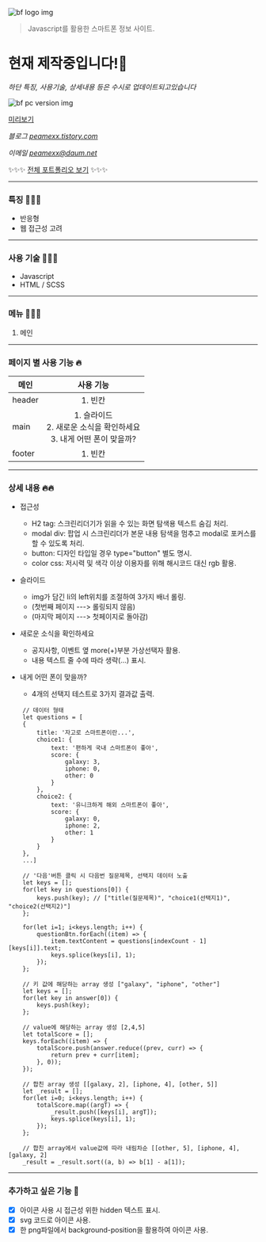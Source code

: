 ![bf logo img](https://user-images.githubusercontent.com/38338103/109740606-e2b79300-7c0e-11eb-9bc1-ff047410d28e.jpg)

> Javascript를 활용한 스마트폰 정보 사이트.
 
# 현재 제작중입니다!🧚
*하단 특징, 사용기술, 상세내용 등은 수시로 업데이트되고있습니다*

![bf pc version img](https://user-images.githubusercontent.com/38338103/109740659-f82cbd00-7c0e-11eb-99bc-9786bcafad92.jpg)

[미리보기](https://peamexx.github.io/bf/)

*블로그 [peamexx.tistory.com](http://peamexx.tistory.com)*

*이메일 peamexx@daum.net*

✨✨✨
[전체 포트폴리오 보기](https://peamexx.github.io/me/)
✨✨✨

___

### 특징 🧚🏻‍♀️
- 반응형
- 웹 접근성 고려
___

### 사용 기술 🤸🤸‍♂️
- Javascript
- HTML / SCSS
___

### 메뉴 👩🏻‍💻
1. 메인

___

### 페이지 별 사용 기능 🔥
| 메인  | 사용 기능 |
| ------------- |:-------------:|
| header      | 1. 빈칸     |
| main      | 1. 슬라이드<br /> 2. 새로운 소식을 확인하세요<br /> 3. 내게 어떤 폰이 맞을까?     |
| footer      | 1. 빈칸 |

___

### 상세 내용 🔥🔥

- 접근성
    - H2 tag: 스크린리더기가 읽을 수 있는 화면 탐색용 텍스트 숨김 처리.
    - modal div: 팝업 시 스크린리더가 본문 내용 탐색을 멈추고 modal로 포커스를 할 수 있도록 처리.
    - button: 디자인 타입일 경우 type="button" 별도 명시.
    - color css: 저시력 및 색각 이상 이용자를 위해 해시코드 대신 rgb 활용.

- 슬라이드 
    - img가 담긴 li의 left위치를 조절하여 3가지 배너 롤링.
    - (첫번째 페이지 ---> 롤링되지 않음)
    - (마지막 페이지 ---> 첫페이지로 돌아감)

- 새로운 소식을 확인하세요 
    - 공지사항, 이벤트 옆 more(+)부분 가상선택자 활용.
    - 내용 텍스트 줄 수에 따라 생략(...) 표시.

- 내게 어떤 폰이 맞을까?
    - 4개의 선택지 테스트로 3가지 결과값 출력.
```
    // 데이터 형태
    let questions = [
    {
        title: '자고로 스마트폰이란...',
        choice1: {
            text: '편하게 국내 스마트폰이 좋아',
            score: {
                galaxy: 3,
                iphone: 0,
                other: 0
            }
        },
        choice2: {
            text: '유니크하게 해외 스마트폰이 좋아',
            score: {
                galaxy: 0,
                iphone: 2,
                other: 1
            }
        }
    },
    ...]
```

```
    // '다음'버튼 클릭 시 다음번 질문제목, 선택지 데이터 노출
    let keys = [];
    for(let key in questions[0]) {
        keys.push(key); // ["title(질문제목)", "choice1(선택지1)", "choice2(선택지2)"]
    };

    for(let i=1; i<keys.length; i++) {
        questionBtn.forEach((item) => {
            item.textContent = questions[indexCount - 1][keys[i]].text;
            keys.splice(keys[i], 1);
        });
    };
```

```
    // 키 값에 해당하는 array 생성 ["galaxy", "iphone", "other"]
    let keys = []; 
    for(let key in answer[0]) {
        keys.push(key);
    };

    // value에 해당하는 array 생성 [2,4,5]
    let totalScore = [];
    keys.forEach((item) => {
        totalScore.push(answer.reduce((prev, curr) => {
            return prev + curr[item];
        }, 0));
    });

    // 합친 array 생성 [[galaxy, 2], [iphone, 4], [other, 5]]
    let _result = [];
    for(let i=0; i<keys.length; i++) {
        totalScore.map((argT) => {
            _result.push([keys[i], argT]);
            keys.splice(keys[i], 1);
        });
    };

    // 합친 array에서 value값에 따라 내림차순 [[other, 5], [iphone, 4], [galaxy, 2]
    _result = _result.sort((a, b) => b[1] - a[1]);
```                           

___

### 추가하고 싶은 기능 👀
- [X] 아이콘 사용 시 접근성 위한 hidden 텍스트 표시.
- [X] svg 코드로 아이콘 사용.
- [X] 한 png파일에서 background-position을 활용하여 아이콘 사용.
